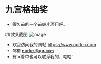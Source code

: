# 九宫格抽奖
- 很久前的一个前端小项目吧。

##效果截图
 ![image](https://github.com/norkmGitHub/LuckyDraw/blob/master/images/1.png)
 
 
 - 欢迎访问我的网站 https://www.norkm.com
 - 邮箱 norkm@qq.com
 - 有hr看中也可以联系我的，哈哈`
